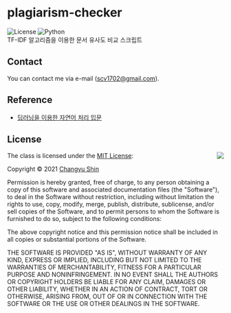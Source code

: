 # plagiarism-checker
![License](https://img.shields.io/badge/Licence-MIT-blue.svg)
![Python](https://img.shields.io/badge/python-3776AB?style=flat&logo=Python&logoColor=white)<br>
TF-IDF 알고리즘을 이용한 문서 유사도 비교 스크립트
                                                                                                
## Contact
You can contact me via e-mail (scv1702@gmail.com).

## Reference
- [딥러닝을 이용한 자연어 처리 입문](https://wikidocs.net/31698)

## License
<img align="right" src="http://opensource.org/trademarks/opensource/OSI-Approved-License-100x137.png">

The class is licensed under the [MIT License](http://opensource.org/licenses/MIT):

Copyright &copy; 2021 [Changyu Shin](http://github.com/scv1702)

Permission is hereby granted, free of charge, to any person obtaining a copy of this software and associated documentation files (the "Software"), to deal in the Software without restriction, including without limitation the rights to use, copy, modify, merge, publish, distribute, sublicense, and/or sell copies of the Software, and to permit persons to whom the Software is furnished to do so, subject to the following conditions:

The above copyright notice and this permission notice shall be included in all copies or substantial portions of the Software.

THE SOFTWARE IS PROVIDED "AS IS", WITHOUT WARRANTY OF ANY KIND, EXPRESS OR IMPLIED, INCLUDING BUT NOT LIMITED TO THE WARRANTIES OF MERCHANTABILITY, FITNESS FOR A PARTICULAR PURPOSE AND NONINFRINGEMENT. IN NO EVENT SHALL THE AUTHORS OR COPYRIGHT HOLDERS BE LIABLE FOR ANY CLAIM, DAMAGES OR OTHER LIABILITY, WHETHER IN AN ACTION OF CONTRACT, TORT OR OTHERWISE, ARISING FROM, OUT OF OR IN CONNECTION WITH THE SOFTWARE OR THE USE OR OTHER DEALINGS IN THE SOFTWARE.
